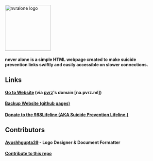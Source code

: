 <img src="https://raw.githubusercontent.com/nvralone/site/main/logo.png" alt="nvralone logo" style="width:150px;height:150px;">

<h4>never alone is a simple HTML webpage created to make suicide prevention links swiftly and easily accessible on slower connections.</h4>
<source media="(min-width:650px)" srcset="img_pink_flowers.jpg">
<source media="(min-width:465px)" srcset="img_white_flower.jpg">
  
<h2>Links</h2>
  
<h4><a href="https://na.pvrz.ml">Go to Website</a> (via <a href=https://github.com/pvrzz>pvrz</a>'s domain [na.pvrz.ml])</h4>

<h4><a href="https://nvralone.github.io/site/">Backup Website (github pages)</a></h4>

<h4><a href="https://988lifeline.org/donate/">Donate to the 988Lifeline (AKA Suicide Prevention Lifeline.)</a></h4>

<h2>Contributors</h2>

<h4><a href="https://github.com/Ayushhgupta39">Ayushhgupta39</a> - Logo Designer & Document Formatter</h4>

<h4><a href="https://github.com/nvralone/site/blob/main/CONTRIBUTING.md">Contribute to this repo</a></h3>
